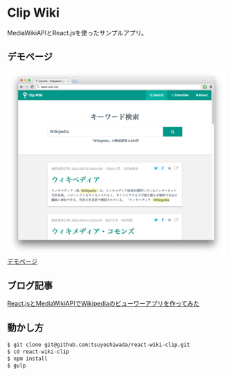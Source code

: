 Clip Wiki
=========

MediaWikiAPIとReact.jsを使ったサンプルアプリ。


## デモページ
![screenhost](https://raw.githubusercontent.com/tsuyoshiwada/react-wiki-clip/images/screenshot.png)
[デモページ](http://tsuyoshiwada.github.io/react-wiki-clip/)


## ブログ記事
[React.jsとMediaWikiAPIでWikipediaのビューワーアプリを作ってみた](http://webdesign-dackel.com/2015/07/03/react-wiki-clip/)


## 動かし方
```
$ git clone git@github.com:tsuyoshiwada/react-wiki-clip.git
$ cd react-wiki-clip
$ npm install
$ gulp
```
